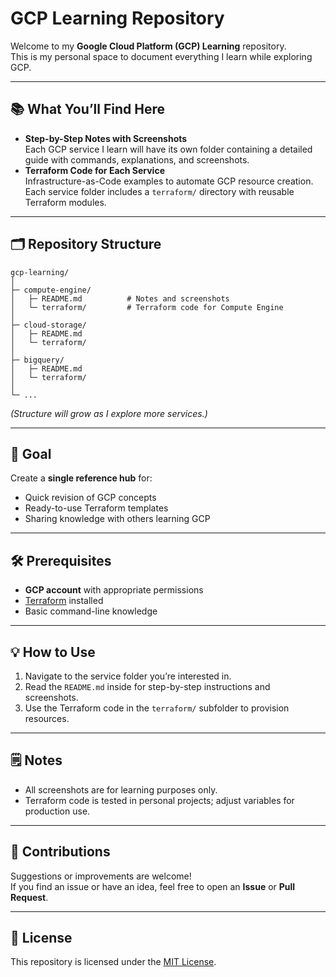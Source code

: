 # GCP Learning Repository

Welcome to my **Google Cloud Platform (GCP) Learning** repository.  
This is my personal space to document everything I learn while exploring GCP.

---

## 📚 What You’ll Find Here
- **Step-by-Step Notes with Screenshots**  
  Each GCP service I learn will have its own folder containing a detailed guide with commands, explanations, and screenshots.
- **Terraform Code for Each Service**  
  Infrastructure-as-Code examples to automate GCP resource creation.  
  Each service folder includes a `terraform/` directory with reusable Terraform modules.

---

## 🗂 Repository Structure
```
gcp-learning/
│
├─ compute-engine/
│   ├─ README.md          # Notes and screenshots
│   └─ terraform/         # Terraform code for Compute Engine
│
├─ cloud-storage/
│   ├─ README.md
│   └─ terraform/
│
├─ bigquery/
│   ├─ README.md
│   └─ terraform/
│
└─ ...
```
*(Structure will grow as I explore more services.)*

---

## 🚀 Goal
Create a **single reference hub** for:
- Quick revision of GCP concepts  
- Ready-to-use Terraform templates  
- Sharing knowledge with others learning GCP

---

## 🛠 Prerequisites
- **GCP account** with appropriate permissions  
- [Terraform](https://developer.hashicorp.com/terraform/downloads) installed  
- Basic command-line knowledge

---

## 💡 How to Use
1. Navigate to the service folder you’re interested in.  
2. Read the `README.md` inside for step-by-step instructions and screenshots.  
3. Use the Terraform code in the `terraform/` subfolder to provision resources.

---

## 🗒️ Notes
- All screenshots are for learning purposes only.  
- Terraform code is tested in personal projects; adjust variables for production use.

---

## 🤝 Contributions
Suggestions or improvements are welcome!  
If you find an issue or have an idea, feel free to open an **Issue** or **Pull Request**.

---

## 📜 License
This repository is licensed under the [MIT License](LICENSE).

